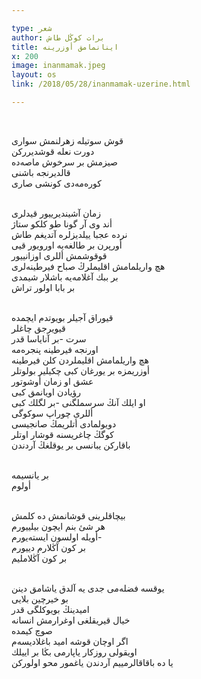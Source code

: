 ```yaml
---

type: شعر
author: برات کوڭل طاش
title: اینانمامق أوزرینە
x: 200
image: inanmamak.jpeg
layout: os
link: /2018/05/28/inanmamak-uzerine.html

---
```


<br/>

قوش سوتیلە زهرلنمش سواری  
دورت نعلە قوشدیرركن  
صیزمش بر سرخوش ماصەدە  
قالدیرنجە باشنی  
كورەمەدی كونشی صاری  
<br/>

زمان آشیندیرییور قیدلری  
أند وی آر گونا طو كلكو ستاژ  
نردە عجبا ییلدیزلرە آتدیغم طاش  
أورپرن بر طالغەیە اورویور قیی  
قوقوشمش أللری اوزانییور  
هچ واریلمامش اقلیملرڭ صباح فیرطینەلری  
بر ببك آغلامەیە باشلار شیمدی  
بر بابا اولور تراش  
<br/>

قیوراق آجیلر بویوتدم ایچمدە  
قیویرجق چاغلر  
سرت -بر آنایاسا قدر  
اورنجە فیرطینە پنجرەمە  
هچ واریلمامش اقلیملردن كلن فیرطینە  
أوزریمزە بر یورغان كبی چكیلیر بولوتلر  
عشق او زمان أوشوتور  
رؤیادن اویانمق كبی  
او ایلك آنڭ سرسملگنی -بر لگلك كبی  
أللری چوراپ سوكوگی  
دویولمادی أتلریمڭ صانجیسی  
كوگڭ چاغریسنە قوشار اوتلر  
باقاركن یبانسی بر یوقلغڭ آردندن  
<br/>

بر یانسیمە  
أولوم  
<br/>

بیچاقلرینی قوشانمش دە كلمش  
هر شئ بنم ایچون بیلییورم  
أویلە اولسون ایستەیورم-  
بر كون آڭلارم دییورم  
بر كون آڭلاملیم  
<br/>

یوقسە فضلەمی جدی یە آلدق یاشامق دینن  
بو خیرچین بلایی  
امیدینڭ بویوكلگی قدر  
خیال قیریقلغی اوغرارمش انسانە  
صوچ كیمدە  
اگر اوچان قوشە امید باغلادیسەم  
اویقولی روزكار یاپارمی بڭا بر اییلك  
یا دە باقاقالرمییم آردندن یاغمور محو اولوركن  
